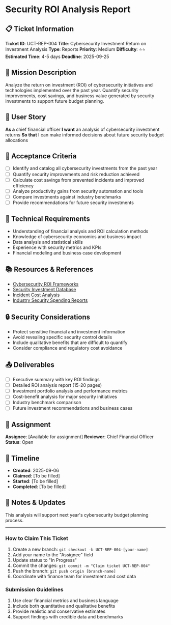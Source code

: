 # Security ROI Analysis Report

## 📋 Ticket Information

**Ticket ID**: UCT-REP-004
**Title**: Cybersecurity Investment Return on Investment Analysis
**Type**: Reports
**Priority**: Medium
**Difficulty**: ⭐⭐
**Estimated Time**: 4-5 days
**Deadline**: 2025-09-25

## 🎯 Mission Description

Analyze the return on investment (ROI) of cybersecurity initiatives and technologies implemented over the past year. Quantify security improvements, cost savings, and business value generated by security investments to support future budget planning.

## 👤 User Story

**As a** chief financial officer
**I want** an analysis of cybersecurity investment returns
**So that** I can make informed decisions about future security budget allocations

## 📝 Acceptance Criteria

- [ ] Identify and catalog all cybersecurity investments from the past year
- [ ] Quantify security improvements and risk reduction achieved
- [ ] Calculate cost savings from prevented incidents and improved efficiency
- [ ] Analyze productivity gains from security automation and tools
- [ ] Compare investments against industry benchmarks
- [ ] Provide recommendations for future security investments

## 🔧 Technical Requirements

- Understanding of financial analysis and ROI calculation methods
- Knowledge of cybersecurity economics and business impact
- Data analysis and statistical skills
- Experience with security metrics and KPIs
- Financial modeling and business case development

## 📚 Resources & References

- [Cybersecurity ROI Frameworks](various-sources)
- [Security Investment Database](internal-finance)
- [Incident Cost Analysis](internal-data)
- [Industry Security Spending Reports](analyst-firms)

## 🔒 Security Considerations

- Protect sensitive financial and investment information
- Avoid revealing specific security control details
- Include qualitative benefits that are difficult to quantify
- Consider compliance and regulatory cost avoidance

## 📤 Deliverables

- [ ] Executive summary with key ROI findings
- [ ] Detailed ROI analysis report (15-20 pages)
- [ ] Investment portfolio analysis and performance metrics
- [ ] Cost-benefit analysis for major security initiatives
- [ ] Industry benchmark comparison
- [ ] Future investment recommendations and business cases

## 👥 Assignment

**Assignee**: [Available for assignment]
**Reviewer**: Chief Financial Officer
**Status**: Open

## 📅 Timeline

- **Created**: 2025-09-06
- **Claimed**: [To be filled]
- **Started**: [To be filled]
- **Completed**: [To be filled]

## 💬 Notes & Updates

This analysis will support next year's cybersecurity budget planning process.

---

### How to Claim This Ticket

1. Create a new branch: `git checkout -b UCT-REP-004-[your-name]`
2. Add your name to the "Assignee" field
3. Update status to "In Progress"
4. Commit the changes: `git commit -m "Claim ticket UCT-REP-004"`
5. Push the branch: `git push origin [branch-name]`
6. Coordinate with finance team for investment and cost data

### Submission Guidelines

1. Use clear financial metrics and business language
2. Include both quantitative and qualitative benefits
3. Provide realistic and conservative estimates
4. Support findings with credible data and benchmarks
